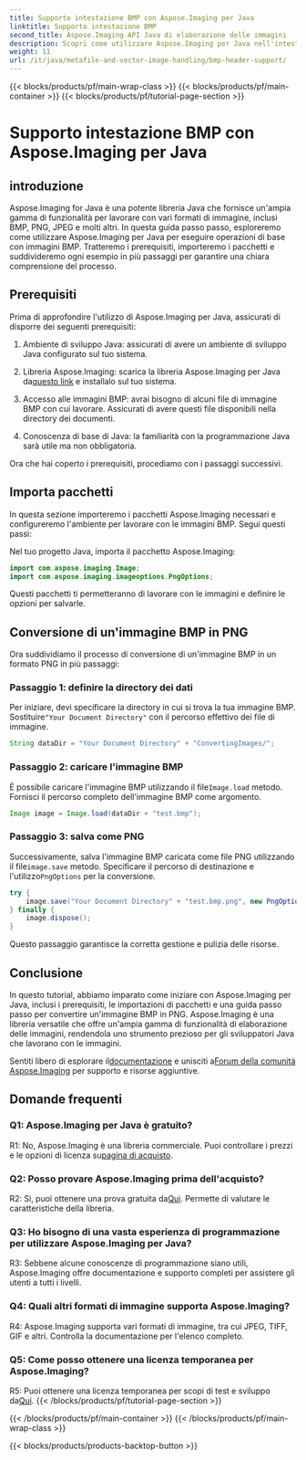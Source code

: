 ```yaml
---
title: Supporto intestazione BMP con Aspose.Imaging per Java
linktitle: Supporto intestazione BMP
second_title: Aspose.Imaging API Java di elaborazione delle immagini
description: Scopri come utilizzare Aspose.Imaging per Java nell'intestazione BMP con facilità. Importa pacchetti, carica immagini e salva in diversi formati passo dopo passo.
weight: 11
url: /it/java/metafile-and-vector-image-handling/bmp-header-support/
---
```


{{< blocks/products/pf/main-wrap-class >}}
{{< blocks/products/pf/main-container >}}
{{< blocks/products/pf/tutorial-page-section >}}

# Supporto intestazione BMP con Aspose.Imaging per Java

## introduzione

Aspose.Imaging for Java è una potente libreria Java che fornisce un'ampia gamma di funzionalità per lavorare con vari formati di immagine, inclusi BMP, PNG, JPEG e molti altri. In questa guida passo passo, esploreremo come utilizzare Aspose.Imaging per Java per eseguire operazioni di base con immagini BMP. Tratteremo i prerequisiti, importeremo i pacchetti e suddivideremo ogni esempio in più passaggi per garantire una chiara comprensione del processo.

## Prerequisiti

Prima di approfondire l'utilizzo di Aspose.Imaging per Java, assicurati di disporre dei seguenti prerequisiti:

1. Ambiente di sviluppo Java: assicurati di avere un ambiente di sviluppo Java configurato sul tuo sistema.

2.  Libreria Aspose.Imaging: scarica la libreria Aspose.Imaging per Java da[questo link](https://releases.aspose.com/imaging/java/) e installalo sul tuo sistema.

3. Accesso alle immagini BMP: avrai bisogno di alcuni file di immagine BMP con cui lavorare. Assicurati di avere questi file disponibili nella directory dei documenti.

4. Conoscenza di base di Java: la familiarità con la programmazione Java sarà utile ma non obbligatoria.

Ora che hai coperto i prerequisiti, procediamo con i passaggi successivi.

## Importa pacchetti

In questa sezione importeremo i pacchetti Aspose.Imaging necessari e configureremo l'ambiente per lavorare con le immagini BMP. Segui questi passi:

Nel tuo progetto Java, importa il pacchetto Aspose.Imaging:

```java
import com.aspose.imaging.Image;
import com.aspose.imaging.imageoptions.PngOptions;
```

Questi pacchetti ti permetteranno di lavorare con le immagini e definire le opzioni per salvarle.

## Conversione di un'immagine BMP in PNG

Ora suddividiamo il processo di conversione di un'immagine BMP in un formato PNG in più passaggi:

### Passaggio 1: definire la directory dei dati

 Per iniziare, devi specificare la directory in cui si trova la tua immagine BMP. Sostituire`"Your Document Directory"` con il percorso effettivo dei file di immagine.

```java
String dataDir = "Your Document Directory" + "ConvertingImages/";
```

### Passaggio 2: caricare l'immagine BMP

È possibile caricare l'immagine BMP utilizzando il file`Image.load` metodo. Fornisci il percorso completo dell'immagine BMP come argomento.

```java
Image image = Image.load(dataDir + "test.bmp");
```

### Passaggio 3: salva come PNG

 Successivamente, salva l'immagine BMP caricata come file PNG utilizzando il file`image.save` metodo. Specificare il percorso di destinazione e l'utilizzo`PngOptions` per la conversione.

```java
try {
    image.save("Your Document Directory" + "test.bmp.png", new PngOptions());
} finally {
    image.dispose();
}
```

Questo passaggio garantisce la corretta gestione e pulizia delle risorse.

## Conclusione

In questo tutorial, abbiamo imparato come iniziare con Aspose.Imaging per Java, inclusi i prerequisiti, le importazioni di pacchetti e una guida passo passo per convertire un'immagine BMP in PNG. Aspose.Imaging è una libreria versatile che offre un'ampia gamma di funzionalità di elaborazione delle immagini, rendendola uno strumento prezioso per gli sviluppatori Java che lavorano con le immagini.

 Sentiti libero di esplorare il[documentazione](https://reference.aspose.com/imaging/java/) e unisciti a[Forum della comunità Aspose.Imaging](https://forum.aspose.com/) per supporto e risorse aggiuntive.

## Domande frequenti

### Q1: Aspose.Imaging per Java è gratuito?

 R1: No, Aspose.Imaging è una libreria commerciale. Puoi controllare i prezzi e le opzioni di licenza su[pagina di acquisto](https://purchase.aspose.com/buy).

### Q2: Posso provare Aspose.Imaging prima dell'acquisto?

R2: Sì, puoi ottenere una prova gratuita da[Qui](https://releases.aspose.com/). Permette di valutare le caratteristiche della libreria.

### Q3: Ho bisogno di una vasta esperienza di programmazione per utilizzare Aspose.Imaging per Java?

R3: Sebbene alcune conoscenze di programmazione siano utili, Aspose.Imaging offre documentazione e supporto completi per assistere gli utenti a tutti i livelli.

### Q4: Quali altri formati di immagine supporta Aspose.Imaging?

R4: Aspose.Imaging supporta vari formati di immagine, tra cui JPEG, TIFF, GIF e altri. Controlla la documentazione per l'elenco completo.

### Q5: Come posso ottenere una licenza temporanea per Aspose.Imaging?

 R5: Puoi ottenere una licenza temporanea per scopi di test e sviluppo da[Qui](https://purchase.aspose.com/temporary-license/).
{{< /blocks/products/pf/tutorial-page-section >}}

{{< /blocks/products/pf/main-container >}}
{{< /blocks/products/pf/main-wrap-class >}}

{{< blocks/products/products-backtop-button >}}
